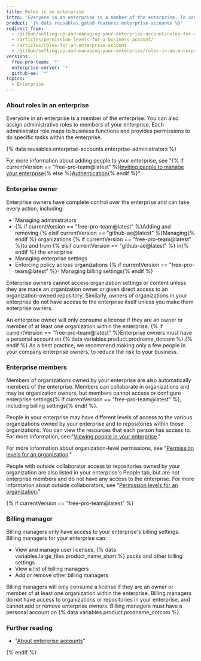 ```yaml
---
title: Roles in an enterprise
intro: 'Everyone in an enterprise is a member of the enterprise. To control access to your enterprise''s settings and data, you can assign different roles to members of your enterprise.'
product: '{% data reusables.gated-features.enterprise-accounts %}'
redirect_from:
  - /github/setting-up-and-managing-your-enterprise-account/roles-for-an-enterprise-account
  - /articles/permission-levels-for-a-business-account/
  - /articles/roles-for-an-enterprise-account
  - /github/setting-up-and-managing-your-enterprise/roles-in-an-enterprise
versions:
  free-pro-team: '*'
  enterprise-server: '*'
  github-ae: '*'
topics:
  - Enterprise
---
```

### About roles in an enterprise

Everyone in an enterprise is a member of the enterprise. You can also assign administrative roles to members of your enterprise. Each administrator role maps to business functions and provides permissions to do specific tasks within the enterprise.

{% data reusables.enterprise-accounts.enterprise-administrators %}

For more information about adding people to your enterprise, see "{% if currentVersion == "free-pro-team@latest" %}[Inviting people to manage your enterprise](/github/setting-up-and-managing-your-enterprise/inviting-people-to-manage-your-enterprise){% else %}[Authentication](/admin/authentication){% endif %}".

### Enterprise owner

Enterprise owners have complete control over the enterprise and can take every action, including:
- Managing administrators
- {% if currentVersion == "free-pro-team@latest" %}Adding and removing {% elsif currentVersion == "github-ae@latest" %}Managing{% endif %} organizations {% if currentVersion == "free-pro-team@latest" %}to and from {% elsif currentVersion == "github-ae@latest" %} in{% endif %} the enterprise
- Managing enterprise settings
- Enforcing policy across organizations
{% if currentVersion == "free-pro-team@latest" %}- Managing billing settings{% endif %}

Enterprise owners cannot access organization settings or content unless they are made an organization owner or given direct access to an organization-owned repository. Similarly, owners of organizations in your enterprise do not have access to the enterprise itself unless you make them enterprise owners.

An enterprise owner will only consume a license if they are an owner or member of at least one organization within the enterprise. {% if currentVersion == "free-pro-team@latest" %}Enterprise owners must have a personal account on {% data variables.product.prodname_dotcom %}.{% endif %} As a best practice, we recommend making only a few people in your company enterprise owners, to reduce the risk to your business.

### Enterprise members

Members of organizations owned by your enterprise are also automatically members of the enterprise. Members can collaborate in organizations and may be organization owners, but members cannot access or configure enterprise settings{% if currentVersion == "free-pro-team@latest" %}, including billing settings{% endif %}.

People in your enterprise may have different levels of access to the various organizations owned by your enterprise and to repositories within those organizations. You can view the resources that each person has access to. For more information, see "[Viewing people in your enterprise](/github/setting-up-and-managing-your-enterprise/viewing-people-in-your-enterprise)."

For more information about organization-level permissions, see "[Permission levels for an organization](/articles/permission-levels-for-an-organization)."

People with outside collaborator access to repositories owned by your organization are also listed in your enterprise's People tab, but are not enterprise members and do not have any access to the enterprise. For more information about outside collaborators, see "[Permission levels for an organization](/articles/permission-levels-for-an-organization#outside-collaborators)."

{% if currentVersion == "free-pro-team@latest" %}

### Billing manager

Billing managers only have access to your enterprise's billing settings. Billing managers for your enterprise can:
- View and manage user licenses, {% data variables.large_files.product_name_short %} packs and other billing settings
- View a list of billing managers
- Add or remove other billing managers

Billing managers will only consume a license if they are an owner or member of at least one organization within the enterprise. Billing managers do not have access to organizations or repositories in your enterprise, and cannot add or remove enterprise owners. Billing managers must have a personal account on {% data variables.product.prodname_dotcom %}.

### Further reading

- "[About enterprise accounts](/articles/about-enterprise-accounts)"

{% endif %}
